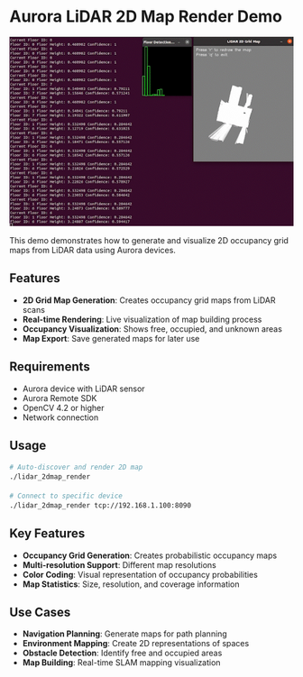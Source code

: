 # Aurora LiDAR 2D Map Render Demo

![LiDAR 2D Map Render Demo](../../res/demo_lidar_2dmap.gif)

This demo demonstrates how to generate and visualize 2D occupancy grid maps from LiDAR data using Aurora devices.

## Features

- **2D Grid Map Generation**: Creates occupancy grid maps from LiDAR scans
- **Real-time Rendering**: Live visualization of map building process
- **Occupancy Visualization**: Shows free, occupied, and unknown areas
- **Map Export**: Save generated maps for later use

## Requirements

- Aurora device with LiDAR sensor
- Aurora Remote SDK
- OpenCV 4.2 or higher
- Network connection

## Usage

```bash
# Auto-discover and render 2D map
./lidar_2dmap_render

# Connect to specific device
./lidar_2dmap_render tcp://192.168.1.100:8090
```

## Key Features

- **Occupancy Grid Generation**: Creates probabilistic occupancy maps
- **Multi-resolution Support**: Different map resolutions
- **Color Coding**: Visual representation of occupancy probabilities
- **Map Statistics**: Size, resolution, and coverage information

## Use Cases

- **Navigation Planning**: Generate maps for path planning
- **Environment Mapping**: Create 2D representations of spaces
- **Obstacle Detection**: Identify free and occupied areas
- **Map Building**: Real-time SLAM mapping visualization